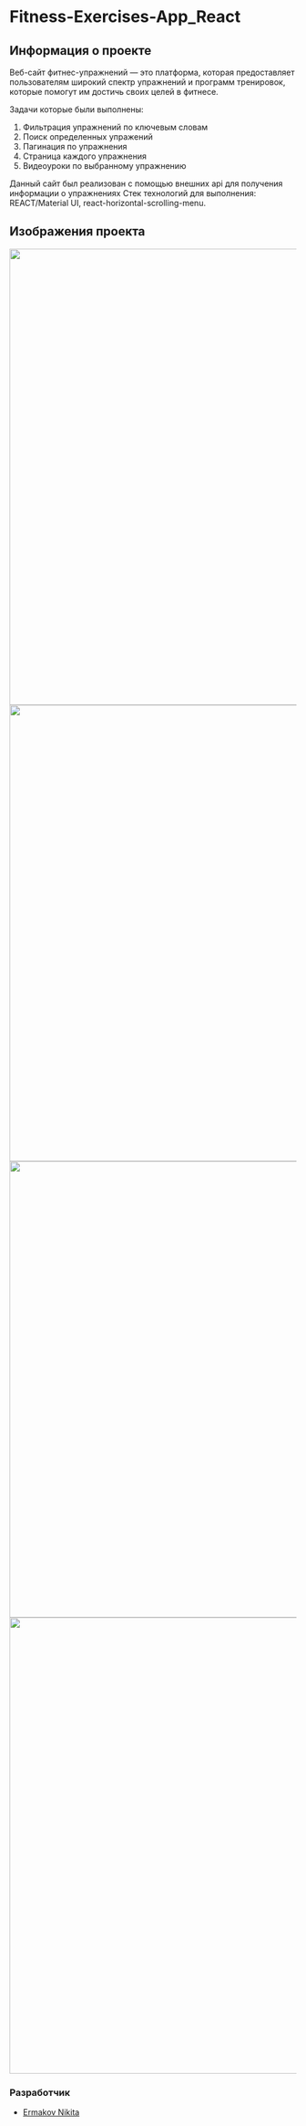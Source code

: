 # Fitness-Exercises-App_React
## Информация о проекте
Веб-сайт фитнес-упражнений — это платформа, которая предоставляет пользователям широкий спектр упражнений и программ тренировок, которые помогут им достичь своих целей в фитнесе.

Задачи которые были выполнены:
1) Фильтрация упражнений по ключевым словам
2) Поиск определенных упражений
3) Пагинация по упражнения
4) Страница каждого упражнения
5) Видеоуроки по выбранному упражнению

Данный сайт был реализован с помощью внешних api для получения информации о упражнениях
Стек технологий для выполнения: REACT/Material UI, react-horizontal-scrolling-menu.


## Изображения проекта

<img src="https://i.ibb.co/w7jQp7J/image.png" width="800px">
<img src="https://i.ibb.co/qDm3KcP/image.png" width="800px">
<img src="https://i.ibb.co/fNRHjp8/image.png" width="800px">
<img src="https://i.ibb.co/C86rm1d/image.png" width="800px">

### Разработчик

- [Ermakov Nikita](https://github.com/agr0meow)
